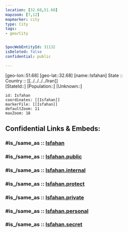 ```yaml
---
location: [32.68,51.68] 
mapzoom: [7,12] 
mapmarker: city 
type: City
tags:
- geo/City


SpocWebEntityId: 31132
isDeleted: false
confidential: public

---
```

[geo-lon::51.68] 
[geo-lat::32.68] 
[name::Isfahan] 
State ::  
Country :: [[../../../../Iran]]  
[StateId::] 
[Population::] 
[Unknown::] 


```leaflet
id: Isfahan
coordinates: [[Isfahan]] 
markerFile: [[Isfahan]] 
defaultZoom: 11 
maxZoom: 18
```


## Confidential Links & Embeds: 

### #is_/same_as :: [Isfahan](/_Standards/Earth/Continent/Asia/Asia~West/Iran/provinces~Iran/Esfahan/City/Isfahan.md) 

### #is_/same_as :: [Isfahan.public](/_public/Earth/Continent/Asia/Asia~West/Iran/provinces~Iran/Esfahan/City/Isfahan.public.md) 

### #is_/same_as :: [Isfahan.internal](/_internal/Earth/Continent/Asia/Asia~West/Iran/provinces~Iran/Esfahan/City/Isfahan.internal.md) 

### #is_/same_as :: [Isfahan.protect](/_protect/Earth/Continent/Asia/Asia~West/Iran/provinces~Iran/Esfahan/City/Isfahan.protect.md) 

### #is_/same_as :: [Isfahan.private](/_private/Earth/Continent/Asia/Asia~West/Iran/provinces~Iran/Esfahan/City/Isfahan.private.md) 

### #is_/same_as :: [Isfahan.personal](/_personal/Earth/Continent/Asia/Asia~West/Iran/provinces~Iran/Esfahan/City/Isfahan.personal.md) 

### #is_/same_as :: [Isfahan.secret](/_secret/Earth/Continent/Asia/Asia~West/Iran/provinces~Iran/Esfahan/City/Isfahan.secret.md)

